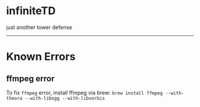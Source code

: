 # infiniteTD
just another tower defense


---
# Known Errors
## ffmpeg error
To fix `ffmpeg` error, install ffmpeg via brew: `brew install ffmpeg --with-theora --with-libogg --with-libvorbis`